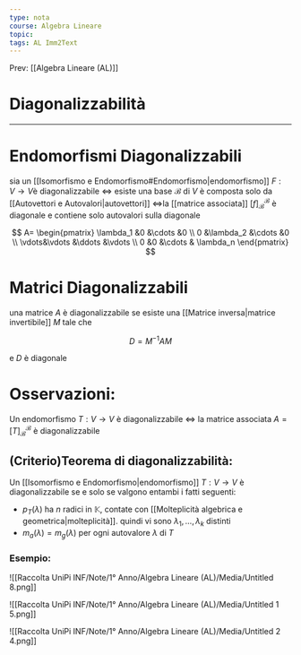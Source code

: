 ```yaml
---
type: nota
course: Algebra Lineare
topic: 
tags: AL Imm2Text 
---
```


Prev: [[Algebra Lineare (AL)]]

# Diagonalizzabilità
---

# Endomorfismi Diagonalizzabili

sia un [[Isomorfismo e Endomorfismo#Endomorfismo|endomorfismo]] $F:V \rightarrow  V$è diagonalizzabile $\iff$ esiste una base $\mathcal{B}$ di $V$ è composta solo da [[Autovettori e Autovalori|autovettori]] $\iff$la [[matrice associata]] $[f]^\mathcal{B}_\mathcal{B}$ è diagonale e contiene solo autovalori sulla diagonale

$$
A=
\begin{pmatrix}
\lambda_1 &0 &\cdots &0 \\
0 &\lambda_2 &\cdots &0 \\
\vdots&\vdots &\ddots &\vdots \\
0 &0 &\cdots & \lambda_n
\end{pmatrix}
$$

# Matrici Diagonalizzabili

una matrice $A$ è diagonalizzabile se esiste una [[Matrice inversa|matrice invertibile]] $M$ tale che

$$
D = M^{-1}AM
$$

e $D$  è diagonale

# Osservazioni:

Un endomorfismo $T : V \rightarrow V$ è diagonalizzabile $\iff$ la matrice associata $A = [T]^\mathcal{B}_\mathcal{B}$ è diagonalizzabile

## (Criterio)Teorema di diagonalizzabilità:

Un [[Isomorfismo e Endomorfismo|endomorfismo]] $T : V \rightarrow V$ è diagonalizzabile se e solo se valgono entambi i fatti seguenti:

- $p_T (\lambda)$ ha $n$ radici in $\mathbb{K}$, contate con [[Molteplicità algebrica e geometrica|molteplicità]]. quindi vi sono $\lambda_1,\dots, \lambda_k$ distinti
- $m_a(\lambda) = m_g(\lambda)$ per ogni autovalore $\lambda$ di $T$

### Esempio:

![[Raccolta UniPi INF/Note/1° Anno/Algebra Lineare (AL)/Media/Untitled 8.png]]

![[Raccolta UniPi INF/Note/1° Anno/Algebra Lineare (AL)/Media/Untitled 1 5.png]]

![[Raccolta UniPi INF/Note/1° Anno/Algebra Lineare (AL)/Media/Untitled 2 4.png]]
